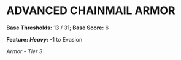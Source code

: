 # ADVANCED CHAINMAIL ARMOR

**Base Thresholds:** 13 / 31; **Base Score:** 6

**Feature:** ***Heavy:*** -1 to Evasion

*Armor - Tier 3*
